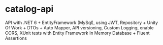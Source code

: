 # catalog-api
API with .NET 6 + EntityFramework (MySql), using JWT, Repository + Unity Of Work + DTOs + Auto Mapper, API versioning, Custom Logging, enable CORS, XUnit tests with Entity Framework In Memory Database + Fluent Assertions
